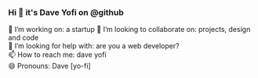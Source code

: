 ### Hi 👋 it's Dave Yofi on @github
  
🔭 I’m working on: a startup
👯 I’m looking to collaborate on: projects, design and code  
🤔 I’m looking for help with: are you a web developer?  
📫 How to reach me: dave yofi  
😄 Pronouns: Dave [yo-fi]
